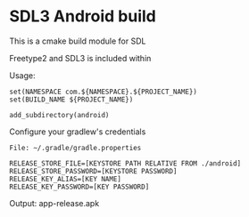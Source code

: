 # SDL3 Android build
This is a cmake build module for SDL

Freetype2 and SDL3 is included within

Usage:
```
set(NAMESPACE com.${NAMESPACE}.${PROJECT_NAME})
set(BUILD_NAME ${PROJECT_NAME})

add_subdirectory(android)
```

Configure your gradlew's credentials
```
File: ~/.gradle/gradle.properties

RELEASE_STORE_FILE=[KEYSTORE PATH RELATIVE FROM ./android]
RELEASE_STORE_PASSWORD=[KEYSTORE PASSWORD]
RELEASE_KEY_ALIAS=[KEY NAME]
RELEASE_KEY_PASSWORD=[KEY PASSWORD]
```

Output: app-release.apk
